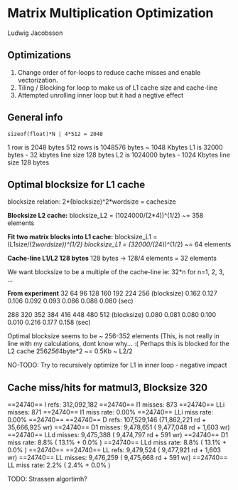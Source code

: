 Matrix Multiplication Optimization
==================================

Ludwig Jacobsson

Optimizations
-------------

  1. Change order of for-loops to reduce cache misses and enable 
     vectorization.
  2. Tiling / Blocking for loop to make us of L1 cache size and 
     cache-line
  3. Attempted unrolling inner loop but it had a negtive effect

General info
------------

    sizeof(float)*N | 4*512 = 2048 

1 row is       2048 bytes
512 rows is    1048576 bytes ~ 1048 Kbytes
L1 is          32000   bytes - 32   kbytes
    line size  128     bytes
L2 is          1024000 bytes - 1024 Kbytes
    line size  128     bytes

Optimal blocksize for L1 cache
------------------------------
blocksize relation:
    2*(blocksize)^2*wordsize = cachesize

**Blocksize L2 cache:**
    blocksize_L2 = (1024000/(2*4))^(1/2) ~= 358 elements

**Fit two matrix blocks into L1 cache:**
    blocksize_L1 = (L1size/(2*wordsize))^(1/2)
    blocksize_L1 = (32000/(2*4))^(1/2) ~= 64 elements

**Cache-line L1/L2 128 bytes**
128 bytes -> 128/4 elements = 32 elements

We want blocksize to be a multiple of the cache-line ie: 
    32*n for n=1, 2, 3, ...

**From experiment**
32      64      96      128     160     192     224     256   (blocksize)
0.162   0.127   0.106   0.092   0.093   0.086   0.088   0.080 (sec)

288     320     352     384     416     448     480     512   (blocksize)
0.080   0.081   0.080   0.100   0.010   0.216   0.177   0.158 (sec)

Optimal blocksize seems to be ~ 256-352 elements
(This, is not really in line with my calculations, dont know why... :(
Perhaps this is blocked for the L2 cache
    256*256*4byte*2 ~= 0.5Kb ~ L2/2

NO-TODO: Try to recursively optimize for L1 in inner loop - negative impact

Cache miss/hits for matmul3, Blocksize 320
------------------------------------------
==24740== I   refs:      312,092,182
==24740== I1  misses:            873
==24740== LLi misses:            871
==24740== I1  miss rate:        0.00%
==24740== LLi miss rate:        0.00%
==24740== 
==24740== D   refs:      107,529,146  (71,862,221 rd   + 35,666,925 wr)
==24740== D1  misses:      9,478,651  ( 9,477,048 rd   +      1,603 wr)
==24740== LLd misses:      9,475,388  ( 9,474,797 rd   +        591 wr)
==24740== D1  miss rate:         8.8% (      13.1%     +        0.0%  )
==24740== LLd miss rate:         8.8% (      13.1%     +        0.0%  )
==24740== 
==24740== LL refs:         9,479,524  ( 9,477,921 rd   +      1,603 wr)
==24740== LL misses:       9,476,259  ( 9,475,668 rd   +        591 wr)
==24740== LL miss rate:          2.2% (       2.4%     +        0.0%  )

TODO: Strassen algortimh?
